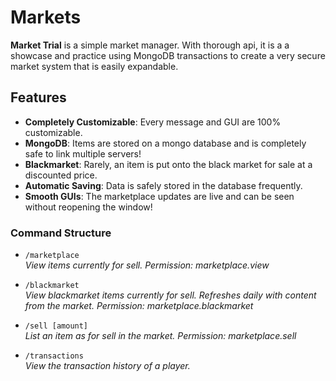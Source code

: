 # Markets

**Market Trial** is a simple market manager. With thorough api, it is a a showcase and practice using MongoDB transactions to create a very secure market system that is easily expandable.

## Features
- **Completely Customizable**: Every message and GUI are 100% customizable.
- **MongoDB**: Items are stored on a mongo database and is completely safe to link multiple servers!
- **Blackmarket**: Rarely, an item is put onto the black market for sale at a discounted price. 
- **Automatic Saving**: Data is safely stored in the database frequently.
- **Smooth GUIs**: The marketplace updates are live and can be seen without reopening the window!

### Command Structure
- `/marketplace`  
  *View items currently for sell. Permission: marketplace.view*
  
- `/blackmarket`  
  *View blackmarket items currently for sell. Refreshes daily with content from the market. Permission: marketplace.blackmarket*

- `/sell [amount]`  
  *List an item as for sell in the market. Permission: marketplace.sell*

- `/transactions`  
  *View the transaction history of a player.*
